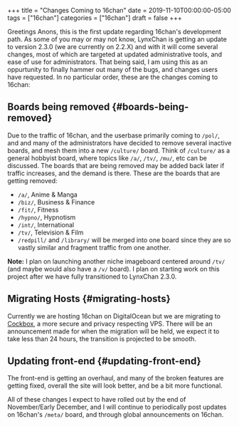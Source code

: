 +++
title = "Changes Coming to 16chan"
date = 2019-11-10T00:00:00-05:00
tags = ["16chan"]
categories = ["16chan"]
draft = false
+++

Greetings Anons, this is the first update regarding 16chan's
development path. As some of you may or may not know, LynxChan is
getting an update to version 2.3.0 (we are currently on 2.2.X) and
with it will come several changes, most of which are targeted at
updated administrative tools, and ease of use for administrators. That
being said, I am using this as an oppurtunity to finally hammer out
many of the bugs, and changes users have requested. In no particular
order, these are the changes coming to 16chan:


## Boards being removed {#boards-being-removed}

Due to the traffic of 16chan, and the userbase primarily coming to
`/pol/`, and and many of the administrators have decided to remove
several inactive boards, and mesh them into a new `/culture/`
board. Think of `/culture/` as a general hobbyist board, where topics
like `/a/`, `/tv/`, `/mu/`, etc can be discussed. The boards that are being
removed may be added back later if traffic increases, and the demand
is there. These are the boards that are getting removed:

-   `/a/`, Anime & Manga
-   `/biz/`, Business & Finance
-   `/fit/`, Fitness
-   `/hypno/`, Hypnotism
-   `/int/`, International
-   `/tv/`, Television & Film
-   `/redpill/` and `/library/` will be merged into one board since they
    are so vastly similar and fragment traffic from one another.

**Note:** I plan on launching another niche imageboard centered around
`/tv/` (and maybe would also have a `/v/` board). I plan on starting
work on this project after we have fully transitioned to LynxChan
2.3.0.


## Migrating Hosts {#migrating-hosts}

Currently we are hosting 16chan on DigitalOcean but we are migrating to [Cockbox](https://cockbox.org/), a more
secure and privacy respecting VPS. There will be an announcement made
for when the migration will be held, we expect it to take less than 24
hours, the transition is projected to be smooth.


## Updating front-end {#updating-front-end}

The front-end is getting an overhaul, and many of the broken features
are getting fixed, overall the site will look better, and be a bit
more functional.

All of these changes I expect to have rolled out by the end of
November/Early December, and I will continue to periodically post
updates on 16chan's `/meta/` board, and through global announcements
on 16chan.